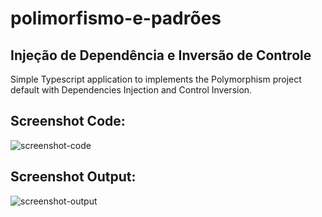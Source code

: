# polimorfismo-e-padrões

## Injeção de Dependência e Inversão de Controle
  Simple Typescript application to implements the Polymorphism project default with Dependencies Injection and Control Inversion.
  
  
## Screenshot Code:
![screenshot-code](https://user-images.githubusercontent.com/55366815/187930860-c31341be-48df-4ac6-a730-ddadd8a46c8a.png)

## Screenshot Output:
![screenshot-output](https://user-images.githubusercontent.com/55366815/187928548-fcbcbb26-b6a5-4c48-a758-452fcb2f200d.png)
